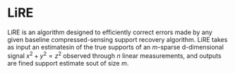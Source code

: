 # LiRE
LiRE is an algorithm designed to efficiently correct errors made by any given baseline compressed-sensing support recovery algorithm.  LiRE  takes  as  input  an estimatesin of the true supports of an $m$-sparse d-dimensional signal $x^2+y^2=z^2$ observed through $n$ linear measurements, and outputs are fined support estimate sout of size $m$.
